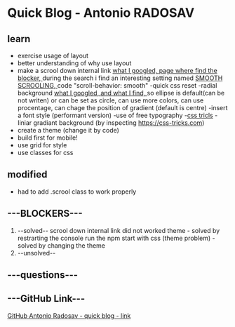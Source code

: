 # Quick Blog - Antonio RADOSAV 

## learn
- exercise usage of layout
- better understanding of why use layout
- make a scrool down internal link
[what I googled, ](https://www.google.com/search?q=html+scrool+down+link&rlz=1C5CHFA_enGB845GB848&oq=html+scrool+down+link&aqs=chrome..69i57j0l5.7780j0j4&sourceid=chrome&ie=UTF-8)
[page where find the blocker, ](https://www.doodlekit.com/blog/entry/55645/auto-scroll-down-links-internal-anchors)
during the search i find an interesting setting named [SMOOTH SCROOLING, ](https://www.w3schools.com/howto/howto_css_smooth_scroll.asp) code "scroll-behavior: smooth"
-quick css reset
-radial background [what I googled, ](https://www.google.com/search?rlz=1C5CHFA_enGB845GB848&ei=UZznXIjeDLLIxgPO4ImoCA&q=css+radial+background&oq=css+radial+background&gs_l=psy-ab.3..0j0i20i263j0i22i30l8.5052.9436..9666...0.0..0.139.1347.20j1......0....1..gws-wiz.......0i71j35i39j0i67j0i10.or8p3DWi8aA) [and what I find, ](https://www.w3schools.com/cssref/func_radial-gradient.asp) so ellipse is default(can be not writen) or can be set as circle, can use more colors, can use procentage, can chage the position of gradient (default is centre)
-insert a font style (performant version)
-use of free typography
-[css tricls](https://css-tricks.com)
-liniar gradiant background (by inspecting https://css-tricks.com)
- create a theme (change it by code)
- build first for mobile!
- use grid for style
- use classes for css


## modified
- had to add .scrool class to work properly



## ---BLOCKERS---
1. --solved--
scrool down internal link did not worked
 theme - solved by restrarting the console
run the npm start with css (theme problem) - solved by changing the theme
2. --unsolved--

## ---questions---


## ---GitHub Link---
[GitHub Antonio Radosav - quick blog - link](https://github.com/RadosavAntonio/quick-blog)

